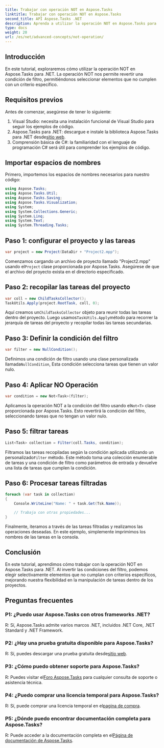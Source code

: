 ```yaml
---
title: Trabajar con operación NOT en Aspose.Tasks
linktitle: Trabajar con operación NOT en Aspose.Tasks
second_title: API Aspose.Tasks .NET
description: Aprenda a utilizar la operación NOT en Aspose.Tasks para .NET para filtrar tareas de forma eficaz. Mejore sus capacidades de gestión de proyectos ahora.
type: docs
weight: 20
url: /es/net/advanced-concepts/not-operation/
---
```

## Introducción

En este tutorial, exploraremos cómo utilizar la operación NOT en Aspose.Tasks para .NET. La operación NOT nos permite revertir una condición de filtro, permitiéndonos seleccionar elementos que no cumplen con un criterio específico.

## Requisitos previos

Antes de comenzar, asegúrese de tener lo siguiente:

1. Visual Studio: necesita una instalación funcional de Visual Studio para seguir los ejemplos de código.
2.  Aspose.Tasks para .NET: descargue e instale la biblioteca Aspose.Tasks para .NET desde[sitio web](https://releases.aspose.com/tasks/net/).
3. Comprensión básica de C#: la familiaridad con el lenguaje de programación C# será útil para comprender los ejemplos de código.

## Importar espacios de nombres

Primero, importemos los espacios de nombres necesarios para nuestro código:

```csharp
using Aspose.Tasks;
using Aspose.Tasks.Util;
using Aspose.Tasks.Saving;
using Aspose.Tasks.Visualization;
using System;
using System.Collections.Generic;
using System.Linq;
using System.Text;
using System.Threading.Tasks;
```

## Paso 1: configurar el proyecto y las tareas

```csharp
var project = new Project(DataDir + "Project2.mpp");
```

 Comenzamos cargando un archivo de proyecto llamado "Project2.mpp" usando el`Project` clase proporcionada por Aspose.Tasks. Asegúrese de que el archivo del proyecto exista en el directorio especificado.

## Paso 2: recopilar las tareas del proyecto

```csharp
var coll = new ChildTasksCollector();
TaskUtils.Apply(project.RootTask, coll, 0);
```

 Aquí creamos un`ChildTasksCollector` objeto para reunir todas las tareas dentro del proyecto. Luego usamos`TaskUtils.Apply`método para recorrer la jerarquía de tareas del proyecto y recopilar todas las tareas secundarias.

## Paso 3: Definir la condición del filtro

```csharp
var filter = new NullCondition();
```

 Definimos una condición de filtro usando una clase personalizada llamada`NullCondition`, Esta condición selecciona tareas que tienen un valor nulo.

## Paso 4: Aplicar NO Operación

```csharp
var condition = new Not<Task>(filter);
```

 Aplicamos la operación NOT a la condición del filtro usando el`Not<T>` clase proporcionada por Aspose.Tasks. Esto revertirá la condición del filtro, seleccionando tareas que no tengan un valor nulo.

## Paso 5: filtrar tareas

```csharp
List<Task> collection = Filter(coll.Tasks, condition);
```

 Filtramos las tareas recopiladas según la condición aplicada utilizando un personalizado`Filter` método. Este método toma una colección enumerable de tareas y una condición de filtro como parámetros de entrada y devuelve una lista de tareas que cumplen la condición.

## Paso 6: Procesar tareas filtradas

```csharp
foreach (var task in collection)
{
    Console.WriteLine("Name: " + task.Get(Tsk.Name));

    // Trabaja con otras propiedades...
}
```

Finalmente, iteramos a través de las tareas filtradas y realizamos las operaciones deseadas. En este ejemplo, simplemente imprimimos los nombres de las tareas en la consola.

## Conclusión

En este tutorial, aprendimos cómo trabajar con la operación NOT en Aspose.Tasks para .NET. Al invertir las condiciones del filtro, podemos elegir selectivamente elementos que no cumplan con criterios específicos, mejorando nuestra flexibilidad en la manipulación de tareas dentro de los proyectos.

## Preguntas frecuentes

### P1: ¿Puedo usar Aspose.Tasks con otros frameworks .NET?

R: Sí, Aspose.Tasks admite varios marcos .NET, incluidos .NET Core, .NET Standard y .NET Framework.

### P2: ¿Hay una prueba gratuita disponible para Aspose.Tasks?

 R: Sí, puedes descargar una prueba gratuita desde[sitio web](https://releases.aspose.com/).

### P3: ¿Cómo puedo obtener soporte para Aspose.Tasks?

 R: Puedes visitar el[Foro Aspose.Tasks](https://forum.aspose.com/c/tasks/15) para cualquier consulta de soporte o asistencia técnica.

### P4: ¿Puedo comprar una licencia temporal para Aspose.Tasks?

 R: Sí, puede comprar una licencia temporal en el[pagina de compra](https://purchase.aspose.com/temporary-license/).

### P5: ¿Dónde puedo encontrar documentación completa para Aspose.Tasks?

 R: Puede acceder a la documentación completa en el[Página de documentación de Aspose.Tasks](https://reference.aspose.com/tasks/net/).